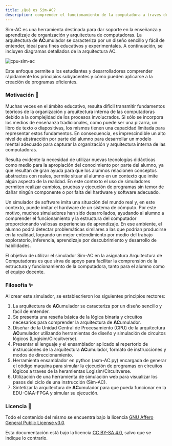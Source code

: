 ```yaml
---
title: ¿Qué es Sim-AC?
description: comprender el funcionamiento de la computadora a traves de la arquitectura acumulador.
---
```


Sim-AC es una herramienta destinada para dar soporte en la enseñanza y aprendizaje de organización y arquitectura de computadoras. 
La arquitectura de **AC**umulador se caracteriza por un diseño sencillo y fácil de entender, ideal para fines educativos y experimentales. A continuación, se incluyen diagramas detallados de la arquitectura AC.

![cpu-sim-ac](../../../../assets/cpu-sim-ac.svg)  

Este enfoque permite a los estudiantes y desarrolladores comprender rápidamente los principios subyacentes y cómo pueden aplicarse a la creación de programas eficientes.

### Motivación  🚀

Muchas veces en el ámbito educativo, resulta difícil transmitir fundamentos teóricos de la organización y arquitectura interna de las computadoras debido a la complejidad de los procesos involucrados. Si sólo se incorpora los medios de enseñanza tradicionales, como puede ser una pizarra, un libro de texto o diapositivas, los mismos tienen una capacidad limitada para representar estos fundamentos. En consecuencia, es imprescindible un alto nivel de abstracción por parte del alumno para desarrollar un modelo mental adecuado para capturar la organización y arquitectura interna de las computadoras.

Resulta evidente la necesidad de utilizar nuevas tecnologías didácticas como medio para la apropiación del conocimiento por parte del alumno, ya que resultan de gran ayuda para que los alumnos relacionen conceptos abstractos con reales, permite situar al alumno en un contexto que imite algún aspecto de la realidad. En este contexto el uso de simuladores permiten realizar cambios, pruebas y ejecución de programas sin temor de dañar ningún componente o por falta del hardware y software adecuado.

Un simulador de software imita una situación del mundo real y, en este contexto, puede imitar el hardware de un sistema de cómputo. Por este motivo, muchos simuladores han sido desarrollados, ayudando al alumno a comprender el funcionamiento y la estructura del computador proporcionando valiosas experiencias de aprendizaje. En ese ambiente, el alumno podrá detectar problemáticas similares a las que podrían producirse en la realidad, logrando un mejor entendimiento por medio del trabajo exploratorio, inferencia, aprendizaje por descubrimiento y desarrollo de habilidades.

El objetivo de utilizar el simulador Sim-AC en la asignatura Arquitectura de Computadoras es que sirva de apoyo para facilitar la comprensión de la estructura y funcionamiento de la computadora, tanto para el alumno como el equipo docente. 


### Filosofía ✨
Al crear este simulador, se establecrieron los siguientes principios rectores:

1. La arquitectura de **AC**umulador se caracteriza por un diseño sencillo y facil de entender.
2. Se presenta una reseña básica de la lógica binaria y circuitos necesarios para comprender la arquitectura de **AC**umulador.
3. Diseñar de la Unidad Central de Procesamiento (CPU) de la arquitectura **AC**umulador utilizando herramientas de diseño y simulación de circuitos lógicos (Logisim/Circuitverse).
4. Presentar el lenguaje y el ensamblador aplicado al repertorio de instrucciones de la arquitectura **AC**umulador, formato de instrucciones y modos de direccionamiento.
5. Herramienta ensamblador en python (asm-AC.py) encargada de generar el código maquina para simular la ejecución de programas en circuitos lógicos a traves de la heramientas Logisim/Circuitverse.
6. Utilización de una herramienta de simulación web para visualizar los pasos del ciclo de una instrucción (Sim-AC).
7. Sintetizar la arquitectura de **AC**umulador para que pueda funcionar en la EDU-CIAA-FPGA y simular su ejecución.


### Licencia 📑

Todo el contenido del mismo se encuentra bajo la licencia [GNU Affero General Public License v3.0]().

Esta documentación está bajo la licencia [CC BY-SA 4.0](https://creativecommons.org/licenses/by-sa/4.0/), salvo que se indique lo contrario.
